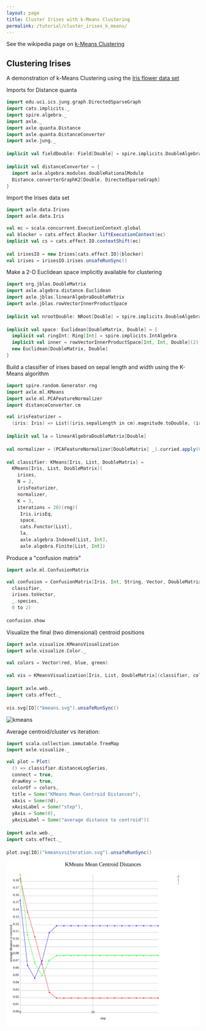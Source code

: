 ```yaml
---
layout: page
title: Cluster Irises with k-Means Clustering
permalink: /tutorial/cluster_irises_k_means/
---
```


See the wikipedia page on [k-Means Clustering](https://en.wikipedia.org/wiki/K-means_clustering)

## Clustering Irises

A demonstration of k-Means Clustering using the [Iris flower data set](https://en.wikipedia.org/wiki/Iris_flower_data_set)

Imports for Distance quanta

```scala mdoc:silent
import edu.uci.ics.jung.graph.DirectedSparseGraph
import cats.implicits._
import spire.algebra._
import axle._
import axle.quanta.Distance
import axle.quanta.DistanceConverter
import axle.jung._

implicit val fieldDouble: Field[Double] = spire.implicits.DoubleAlgebra

implicit val distanceConverter = {
  import axle.algebra.modules.doubleRationalModule
  Distance.converterGraphK2[Double, DirectedSparseGraph]
}
```

Import the Irises data set

```scala mdoc:silent
import axle.data.Irises
import axle.data.Iris
```

```scala mdoc
val ec = scala.concurrent.ExecutionContext.global
val blocker = cats.effect.Blocker.liftExecutionContext(ec)
implicit val cs = cats.effect.IO.contextShift(ec)

val irisesIO = new Irises[cats.effect.IO](blocker)
val irises = irisesIO.irises.unsafeRunSync()
```

Make a 2-D Euclidean space implicitly available for clustering

```scala mdoc:silent
import org.jblas.DoubleMatrix
import axle.algebra.distance.Euclidean
import axle.jblas.linearAlgebraDoubleMatrix
import axle.jblas.rowVectorInnerProductSpace

implicit val nrootDouble: NRoot[Double] = spire.implicits.DoubleAlgebra

implicit val space: Euclidean[DoubleMatrix, Double] = {
  implicit val ringInt: Ring[Int] = spire.implicits.IntAlgebra
  implicit val inner = rowVectorInnerProductSpace[Int, Int, Double](2)
  new Euclidean[DoubleMatrix, Double]
}
```

Build a classifier of irises based on sepal length and width using the K-Means algorithm

```scala mdoc:silent
import spire.random.Generator.rng
import axle.ml.KMeans
import axle.ml.PCAFeatureNormalizer
import distanceConverter.cm
```

```scala mdoc
val irisFeaturizer =
  (iris: Iris) => List((iris.sepalLength in cm).magnitude.toDouble, (iris.sepalWidth in cm).magnitude.toDouble)

implicit val la = linearAlgebraDoubleMatrix[Double]

val normalizer = (PCAFeatureNormalizer[DoubleMatrix] _).curried.apply(0.98)

val classifier: KMeans[Iris, List, DoubleMatrix] =
  KMeans[Iris, List, DoubleMatrix](
    irises,
    N = 2,
    irisFeaturizer,
    normalizer,
    K = 3,
    iterations = 20)(rng)(
     Iris.irisEq,
     space,
     cats.Functor[List],
     la,
     axle.algebra.Indexed[List, Int],
     axle.algebra.Finite[List, Int])
```

Produce a "confusion matrix"

```scala mdoc:silent
import axle.ml.ConfusionMatrix
```

```scala mdoc
val confusion = ConfusionMatrix[Iris, Int, String, Vector, DoubleMatrix](
  classifier,
  irises.toVector,
  _.species,
  0 to 2)

confusion.show
```

Visualize the final (two dimensional) centroid positions

```scala mdoc:silent
import axle.visualize.KMeansVisualization
import axle.visualize.Color._
```

```scala mdoc
val colors = Vector(red, blue, green)

val vis = KMeansVisualization[Iris, List, DoubleMatrix](classifier, colors)

import axle.web._
import cats.effect._

vis.svg[IO]("kmeans.svg").unsafeRunSync()
```

![kmeans](/tutorial/images/kmeans.svg)

Average centroid/cluster vs iteration:

```scala mdoc:silent
import scala.collection.immutable.TreeMap
import axle.visualize._
```

```scala mdoc
val plot = Plot(
  () => classifier.distanceLogSeries,
  connect = true,
  drawKey = true,
  colorOf = colors,
  title = Some("KMeans Mean Centroid Distances"),
  xAxis = Some(0d),
  xAxisLabel = Some("step"),
  yAxis = Some(0),
  yAxisLabel = Some("average distance to centroid"))

import axle.web._
import cats.effect._

plot.svg[IO]("kmeansvsiteration.svg").unsafeRunSync()
```

![kmeans](/tutorial/images/kmeansvsiteration.svg)
